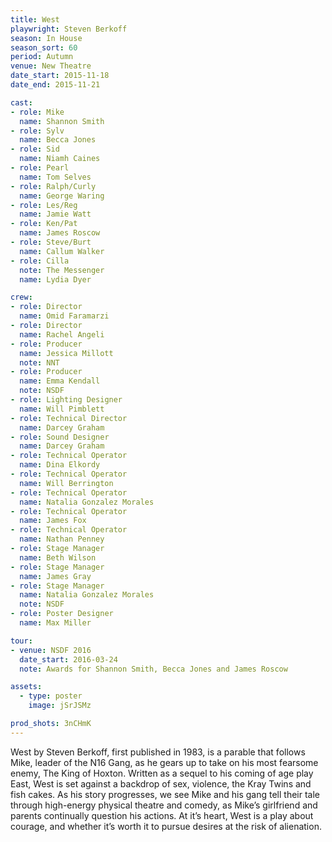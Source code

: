 ```yaml
---
title: West
playwright: Steven Berkoff
season: In House
season_sort: 60
period: Autumn
venue: New Theatre
date_start: 2015-11-18
date_end: 2015-11-21

cast:
- role: Mike
  name: Shannon Smith
- role: Sylv
  name: Becca Jones
- role: Sid
  name: Niamh Caines
- role: Pearl
  name: Tom Selves
- role: Ralph/Curly
  name: George Waring
- role: Les/Reg
  name: Jamie Watt
- role: Ken/Pat
  name: James Roscow
- role: Steve/Burt
  name: Callum Walker
- role: Cilla
  note: The Messenger
  name: Lydia Dyer

crew:
- role: Director
  name: Omid Faramarzi
- role: Director
  name: Rachel Angeli
- role: Producer
  name: Jessica Millott
  note: NNT
- role: Producer
  name: Emma Kendall
  note: NSDF
- role: Lighting Designer
  name: Will Pimblett
- role: Technical Director
  name: Darcey Graham
- role: Sound Designer
  name: Darcey Graham
- role: Technical Operator
  name: Dina Elkordy
- role: Technical Operator
  name: Will Berrington
- role: Technical Operator
  name: Natalia Gonzalez Morales
- role: Technical Operator
  name: James Fox
- role: Technical Operator
  name: Nathan Penney
- role: Stage Manager
  name: Beth Wilson
- role: Stage Manager
  name: James Gray
- role: Stage Manager
  name: Natalia Gonzalez Morales
  note: NSDF
- role: Poster Designer
  name: Max Miller

tour:
- venue: NSDF 2016
  date_start: 2016-03-24
  note: Awards for Shannon Smith, Becca Jones and James Roscow

assets:
  - type: poster
    image: jSrJSMz

prod_shots: 3nCHmK
---
```


West by Steven Berkoff, first published in 1983, is a parable that follows Mike, leader of the N16 Gang, as he gears up to take on his most fearsome enemy, The
King of Hoxton. Written as a sequel to his coming of age play East, West is set against a backdrop of sex, violence, the Kray Twins and fish cakes. As his story progresses, we see Mike and his gang tell their tale through high-energy physical theatre and comedy, as Mike’s girlfriend and parents continually question his actions. At it’s heart, West is a play about courage, and whether it’s worth it to pursue desires at the risk of alienation.

